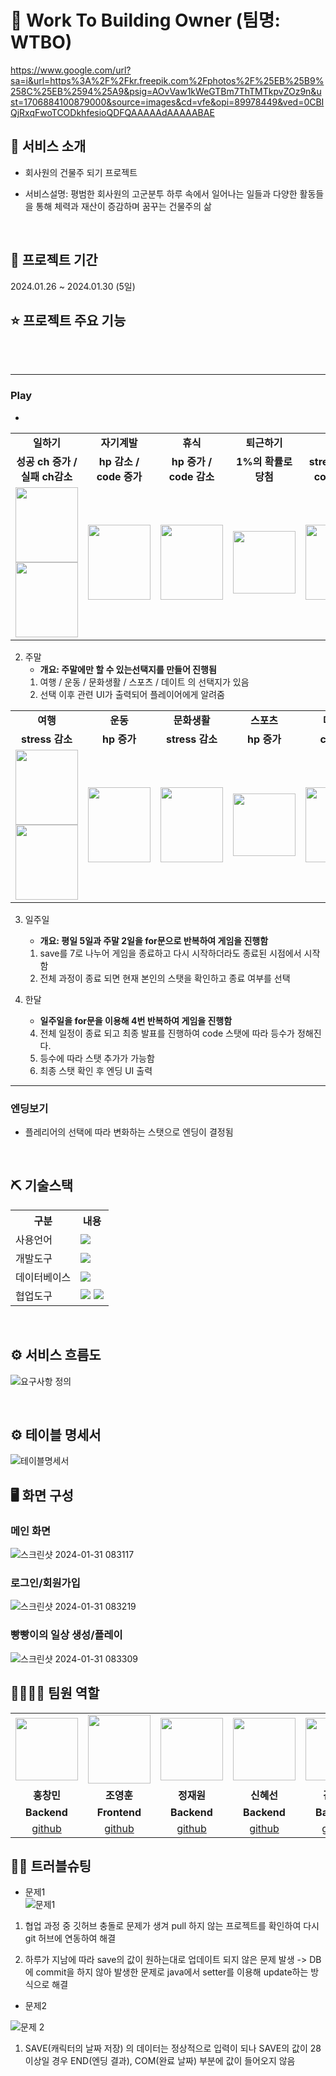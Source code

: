 
# 📎 Work To Building Owner (팀명: WTBO)

https://www.google.com/url?sa=i&url=https%3A%2F%2Fkr.freepik.com%2Fphotos%2F%25EB%25B9%258C%25EB%2594%25A9&psig=AOvVaw1kWeGTBm7ThTMTkpvZOz9n&ust=1706884100879000&source=images&cd=vfe&opi=89978449&ved=0CBIQjRxqFwoTCODkhfesioQDFQAAAAAdAAAAABAE


## 👀 서비스 소개


* 회사원의 건물주 되기 프로젝트

* 서비스설명: 평범한 회사원의 고군분투 하루 속에서 일어나는 일들과 다양한 활동들을 통해 체력과 재산이 증감하며 꿈꾸는 건물주의 삶
<br>

## 📅 프로젝트 기간
2024.01.26 ~ 2024.01.30 (5일)
<br>

## ⭐ 프로젝트 주요 기능


<br>


<br>
	


---

### Play
-

<table align = "center">
  <tr>
    <td align="center"><strong>일하기</strong></td>
    <td align="center"><strong>자기계발</strong></td>
    <td align="center"><strong>휴식</strong></td>
    <td align="center"><strong>퇴근하기</strong></td>
  </tr>
  <tr>
    <td align="center"><b>성공 ch 증가  / 실패  ch감소</b></td>
    <td align="center"><b>hp 감소 / code 증가</b></td>
    <td align="center"><b>hp 증가 / code 감소</b></td>
    <td align="center"><b>1%의 확률로 당첨</b></td>
    <td align="center"><b>stress감소 / code 감소</b></td>
  </tr>
  <tr>
    <td align="center">
    	<img src="https://github.com/2021-SMHRD-KDT-AI-17/CH-MiniProject/assets/99461952/1b321209-a18a-4d10-b876-f0b7b100c421" width="100" height="120"/>
    	<img src="https://github.com/2021-SMHRD-KDT-AI-17/CH-MiniProject/assets/99461952/15de9d9b-ba3f-4004-b7e0-ae61e5b66829" width="100" height="120"/>
    </td>
    <td align="center">
	    <img src="https://github.com/2021-SMHRD-KDT-AI-17/CH-MiniProject/assets/99461952/0c4c79a4-2f5c-47f7-9869-da352496ec32" width="100" height="120"/>
    </td>
    <td align="center">
	    <img src="https://github.com/2021-SMHRD-KDT-AI-17/CH-MiniProject/assets/99461952/1e29dafb-c66c-41be-96b6-ad698b2ce2a0" width="100" height="120"/>
    </td>
    <td align="center"><img src="https://github.com/2021-SMHRD-KDT-AI-17/CH-MiniProject/assets/99461952/99878418-1a4b-4fd4-84c5-83d5124fb716" width="100" height="100"/></td>
    <td align="center"><img src="https://github.com/2021-SMHRD-KDT-AI-17/CH-MiniProject/assets/99461952/5d50b43d-7f50-4fbe-b0ae-e48f14554382" width="100" height="120"/></td>
  </tr>
</table>



2. 주말
	- **개요: 주말에만 할 수 있는선택지를 만들어 진행됨**
	1. 여행 / 운동 / 문화생활 / 스포츠 / 데이트 의 선택지가 있음
	2. 선택 이후 관련 UI가 출력되어 플레이어에게 알려줌

<table>
  <tr>
    <td align="center"><strong>여행</strong></td>
    <td align="center"><strong>운동</strong></td>
    <td align="center"><strong>문화생활</strong></td>
    <td align="center"><strong>스포츠</strong></td>
    <td align="center"><strong>데이트</strong></td>
  </tr>
  <tr>
    <td align="center"><b>stress 감소</b></td>
    <td align="center"><b>hp 증가</b></td>
    <td align="center"><b>stress 감소</b></td>
    <td align="center"><b> hp 증가 </b></td>
    <td align="center"><b>ch 증가</b></td>
  </tr>
  <tr>
    <td align="center">
    <img src="https://github.com/2021-SMHRD-KDT-AI-17/CH-MiniProject/assets/99461952/a06b133e-3bbf-40cc-adc4-cb1443c3adc5" width="100" height="120"/>
    <img src="https://github.com/2021-SMHRD-KDT-AI-17/CH-MiniProject/assets/99461952/d3de7e20-2039-42a2-899a-285572eab52f" width="100" height="120"/>
    </td>
    <td align="center"><img src="https://github.com/2021-SMHRD-KDT-AI-17/CH-MiniProject/assets/99461952/27ca8272-4fb5-4563-9916-d740dfef008e" width="100" height="120"/></td>
    <td align="center"><img src="https://github.com/2021-SMHRD-KDT-AI-17/CH-MiniProject/assets/99461952/0ed37943-3828-4c4a-b8ef-c1590d35f950" width="100" height="120"/></td>
    <td align="center"><img src="https://github.com/2021-SMHRD-KDT-AI-17/CH-MiniProject/assets/99461952/e4e07fd5-8140-4173-b01b-9cf77cfc4e18" width="100" height="100"/></td>
    <td align="center"><img src="https://github.com/2021-SMHRD-KDT-AI-17/CH-MiniProject/assets/99461952/cb02d926-1add-484e-843c-76d9ffd102bf" width="100" height="120"/></td>
  </tr>
</table>

3. 일주일
	- **개요: 평일 5일과 주말 2일을 for문으로 반복하여 게임을 진행함**
	1. save를 7로 나누어 게임을 종료하고 다시 시작하더라도 종료된 시점에서 시작함
	2. 전체 과정이 종료 되면 현재 본인의 스탯을 확인하고 종료 여부를 선택

 
4. 한달
	-	**일주일을 for문을 이용해 4번 반복하여 게임을 진행함**
	4. 전체 일정이 종료 되고 최종 발표를 진행하여 code 스탯에 따라 등수가 정해진다. 
	5. 등수에 따라 스탯 추가가 가능함
	6. 최종 스탯 확인 후 엔딩 UI 출력

---
	

### 엔딩보기
- 플레리어의 선택에 따라 변화하는 스탯으로 엔딩이 결정됨

<br>

## ⛏ 기술스택
<table>
    <tr>
        <th>구분</th>
        <th>내용</th>
    </tr>
    <tr>
        <td>사용언어</td>
        <td>
            <img src="https://img.shields.io/badge/Java-007396?style=for-the-badge&logo=java&logoColor=white"/>
        </td>
    </tr>
    <tr>
        <td>개발도구</td>
        <td>
            <img src="https://img.shields.io/badge/Eclipse-2C2255?style=for-the-badge&logo=Eclipse&logoColor=white"/>
        </td>
    </tr>
    <tr>
        <td>데이터베이스</td>
        <td>
            <img src="https://img.shields.io/badge/Oracle 11g-F80000?style=for-the-badge&logo=Oracle&logoColor=white"/>
        </td>
    </tr>
    <tr>
        <td>협업도구</td>
        <td>
            <img src="https://img.shields.io/badge/Git-F05032?style=for-the-badge&logo=Git&logoColor=white"/>
            <img src="https://img.shields.io/badge/GitHub-181717?style=for-the-badge&logo=GitHub&logoColor=white"/>
        </td>
    </tr>
</table>


<br>

## ⚙ 서비스 흐름도

![요구사항 정의](https://github.com/2021-SMHRD-KDT-AI-17/CH-MiniProject/assets/99461952/552083ac-8a4e-4325-998d-d83c1417ef5e)


<br>

## ⚙ 테이블 명세서
![테이블명세서](https://github.com/2021-SMHRD-KDT-AI-17/CH-MiniProject/assets/99461952/a6cba066-0b24-4563-b533-171a2a4ff119)


## 🖥 화면 구성

### 메인 화면

![스크린샷 2024-01-31 083117](https://github.com/2021-SMHRD-KDT-AI-17/CH-MiniProject/assets/157353916/62f3a6ea-fb66-4b7c-a645-ec4ae34eeb86)
<br>

### 로그인/회원가입
![스크린샷 2024-01-31 083219](https://github.com/2021-SMHRD-KDT-AI-17/CH-MiniProject/assets/157353916/4afbbf37-7391-468d-8840-c1a31b112b5e)
<br>

### 빵빵이의 일상 생성/플레이
![스크린샷 2024-01-31 083309](https://github.com/2021-SMHRD-KDT-AI-17/CH-MiniProject/assets/157353916/022cf2fc-1fe3-412d-85a8-fea3391ed37e)
<br>


## 👨‍👩‍👦‍👦 팀원 역할
<table>
  <tr>
    <td align="center"><img src="https://github.com/2021-SMHRD-KDT-AI-17/CH-MiniProject/assets/99461952/3c58ca7e-08af-49f5-9268-5c85199ab32f" width="100" height="100"/></td>
    <td align="center"><img src="https://github.com/2021-SMHRD-KDT-AI-17/SH-test/assets/99461952/46c25f94-804c-4cbf-b0ca-66359dceb5b3" width="100" height="110"/></td>
    <td align="center"><img src="https://mblogthumb-phinf.pstatic.net/20160127_177/krazymouse_1453865104404DjQIi_PNG/%C4%AB%C4%AB%BF%C0%C7%C1%B7%BB%C1%EE_%B6%F3%C0%CC%BE%F0.png?type=w2" width="100" height="100"/></td>
    <td align="center"><img src="https://i.pinimg.com/236x/ed/bb/53/edbb53d4f6dd710431c1140551404af9.jpg" width="100" height="100"/></td>
    <td align="center"><img src="https://pbs.twimg.com/media/B-n6uPYUUAAZSUx.png" width="100" height="100"/></td>
  </tr>
  <tr>
    <td align="center"><strong>홍창민</strong></td>
    <td align="center"><strong>조영훈</strong></td>
    <td align="center"><strong>정재원</strong></td>
    <td align="center"><strong>신혜선</strong></td>
    <td align="center"><strong>김대원</strong></td>
  </tr>
  <tr>
    <td align="center"><b>Backend</b></td>
    <td align="center"><b>Frontend</b></td>
    <td align="center"><b>Backend</b></td>
    <td align="center"><b>Backend</b></td>
    <td align="center"><b>Backend</b></td>
  </tr>
  <tr>
    <td align="center"><a href="https://github.com/kecaseo9" target='_blank'>github</a></td>
    <td align="center"><a href="https://github.com/joyeonghoon" target='_blank'>github</a></td>
    <td align="center"><a href="https://github.com/wodnjs0104" target='_blank'>github</a></td>
    <td align="center"><a href="https://github.com/gptjs0629" target='_blank'>github</a></td>
    <td align="center"><a href="https://github.com/vensr1" target='_blank'>github</a></td>
  </tr>
</table>

## 🤾‍♂️ 트러블슈팅
  
* 문제1<br>
![문제1](https://github.com/2021-SMHRD-KDT-AI-17/CH-MiniProject/assets/99461952/5ea2834e-ce34-4054-b3b2-214601130397)


1.  협업 과정 중 깃허브 충돌로 문제가 생겨 pull 하지 않는 프로젝트를 확인하여 다시 git 허브에 연동하여 해결

2. 하루가 지남에 따라 save의 값이 원하는대로 업데이트 되지 않은 문제 발생 -> DB에 commit을 하지 않아 발생한 문제로 java에서 setter를 이용해 update하는 방식으로 해결
 
* 문제2<br>
 
![문제 2](https://github.com/2021-SMHRD-KDT-AI-17/CH-MiniProject/assets/99461952/de32b95b-7569-4ef9-b634-a6e39df41cf8)

1. SAVE(캐릭터의 날짜 저장) 의 데이터는 정상적으로 입력이 되나 SAVE의 값이 28이상일 경우 END(엔딩 결과), COM(완료 날짜) 부분에 값이 들어오지 않음
